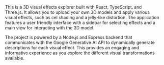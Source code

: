 This is a 3D visual effects explorer built with React, TypeScript, and Three.js. It allows you to upload your own 3D models and apply various visual effects, such as cel shading and a jelly-like
distortion. The application features a user friendly interface with a sidebar for selecting effects and a main view for interacting with the 3D model.

The project is powered by a Node.js and Express backend that communicates with the Google Generative AI API to dynamically generate descriptions for each visual effect. This provides an engaging and
informative experience as you explore the different visual transformations available.
